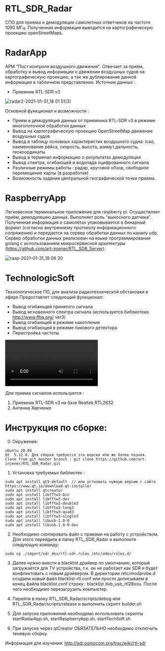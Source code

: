 # RTL_SDR_Radar

СПО для приема и демодуляции самолетных ответчиков на частоте 1090 МГц. 
Полученная информация выводится на картографическую проекцию openStreetMaps.

# RadarApp
АРМ "Пост контроля воздушного движения". Отвечает за приём, обработку и вывод информации о движении воздушных судов на картографическую проекцию, а так же дублирование данной информации в табличном представлении.
  Источник данных :
  - Приемник RTL-SDR v3
  
![radar2-2021-01-31_18 01 51(3)](https://user-images.githubusercontent.com/34423525/106516266-d9d88200-64e7-11eb-9836-778b7cdc3b54.gif)

  Основной функционал и возможности :
   - Прием и демодуляция данных от приемника RTL-SDR v3 в режиме многопоточной обработки данных
   - Вывод на картографическую проекцию OpenStreetMap движение воздушных судов
   - Вывод в таблицу основных характеристик воздушного судна: icao, наименование рейса, скорость, высота, азимут,дальность, геокоординаты.
   - Вывод в терминал информацию о результатах демодуляции
   - Вывод спектра, огибающей и водопада оцифрованного сигнала
   - Различные режимы работы : радар, круговой обзор, свободное перемещение карты (в разработке)
   - Возможность задания центральной географической точки приема.
     
# RaspberryApp
Легковесное терминальное приложение для raspberry pi. Осуществляет приём, демодуляцию данных. 
Выполняет роль "выносного датчика". Полученная информация о самолётах упаковывается в бинарный формат (согласно внутреннему протоколу информационного сопряжения) и передается на сервер обработки данных по каналу udp.
Сервер обработки данных реализован на языке программирования golang с использованием микросервисной архитектуры (https://github.com/art-injener/RTL_SDR_Server).

![rasp-2021-01-31_18 08 30](https://user-images.githubusercontent.com/34423525/106517777-01304e80-64ea-11eb-9738-d473833c82c4.gif)

# TechnologicSoft
Технологическое ПО, для анализа радиотехнической обстановки в эфире
  Предоставлет следующий функционал:
  - Вывод огибающей принятого сигнала
  - Вывод мгновенного спектра сигнала (используется библиотека http://www.fftw.org/ ver3)
  - Вывод огибающей в режиме накопления
  - Вывод огибающей в режиме пикового детектора
  - Перестройка частоты
  
![Видео пример](https://user-images.githubusercontent.com/34423525/106398953-f365c500-6426-11eb-8b0d-2f0889293256.mp4)

Для приема сигналов используется :
1. Приемник RTL-SDR v3 на базе Realtek RTL2832 
2. Антенна Харченко 

# Инструкция по сборке:

  0. Окружение:
  
    ubuntu 20.04
    Qt  5.12.8. Для сборки требуется эта версия или же более позняя. 
    Clone from git master branch : git clone https://github.com/art-injener/RTL_SDR_Radar.git
    
  1. Установка требуемых библиотек :
  
    sudo apt install qt5-default  // или устновить нужную версию с сайта https://www.qt.io/download-qt-installer
    sudo apt install qtcreator 
    sudo apt install libfftw3-bin
    sudo apt install libfftw3-dev 
    sudo apt install libfftw3-double3
    sudo apt install libfftw3-long3
    sudo apt install libfftw3-quad3
    sudo apt install libfftw3-single3
    sudo apt install libusb-1.0-0
    sudo apt install libusb-1.0-0-dev

  2. Необходимо скопировать файл с правами на работу с устройством. Для этого перейдите в папку RTL_SDR_Radar и выполните следующую команду:
  
    sudo cp ./import/sdr_dev/rtl-sdr.rules /etc/udev/rules.d/
    
  3. Далее нужно внести в blacklist драйвер по умолчанию, который загружается для TV устройства, т.к. он не работает как SDR и будет конфликтовать с новым драйвером. 
    В директории /etc/modprobe.d создаем новый файл blacklist-rtl.conf или просто дописываем в конец файла blacklist.conf строку : blacklist dvb_usb_rtl28xxu. 
    После чего необходимо перезагрузить компьютер.
  4. Перейти в папку RTL_SDR_Radar/scripts/debug или RTL_SDR_Radar/scripts/release и выполнить скрипт builder.sh

  5. Для запуска приложений необходимо использовать скрипты startRadarApp.sh, startRaspberryApp.sh, startTechSoft.sh

  6. При запуске через qtCreator ОБЯЗАТЕЛЬНО необходимо отключить теневую сборку.

Информация для изучения:
http://sdr.osmocom.org/trac/wiki/rtl-sdr
